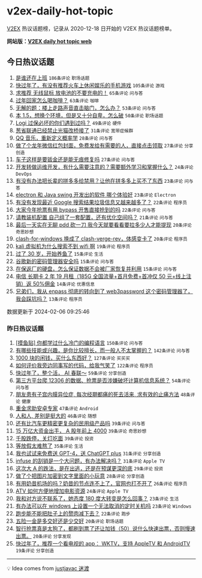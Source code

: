 # v2ex-daily-hot-topic

[V2EX](https://www.v2ex.com/) 热议话题榜，记录从 2020-12-18 日开始的 V2EX 热议话题榜单。

**网站版：[V2EX daily hot topic web](https://boojack.github.io/v2ex-daily-hot-topic-web/)**

## 今日热议话题

<!-- TODAY BEGIN -->

1. [是谁还在上班](https://www.v2ex.com/t/1014557) `186条评论` `职场话题`
1. [快过年了，有没有推荐火车上休闲娱乐的手机游戏](https://www.v2ex.com/t/1014551) `105条评论` `游戏`
1. [求推荐 无线鼠标 放电池的不要充电的！](https://www.v2ex.com/t/1014566) `65条评论` `问与答`
1. [过年回家怎么喝咖啡？](https://www.v2ex.com/t/1014565) `63条评论` `咖啡`
1. [无解的题：楼上走路声音直击脑门，怎么办？](https://www.v2ex.com/t/1014574) `53条评论` `问与答`
1. [本 1.5，想换个环境，但是又十分自卑，怎么破](https://www.v2ex.com/t/1014568) `50条评论` `职场话题`
1. [Logi 过保必坏的你们遇到过吗？](https://www.v2ex.com/t/1014681) `49条评论` `硬件`
1. [葱省联通已经禁止光猫改桥接了](https://www.v2ex.com/t/1014670) `31条评论` `宽带症候群`
1. [QQ 音乐，重新定义概率学](https://www.v2ex.com/t/1014553) `28条评论` `问与答`
1. [做了个龙年微信红包封面，免费发给有需要的人，直接点击领取](https://www.v2ex.com/t/1014552) `27条评论` `分享创造`
1. [车子这样是要钣金还是能无痕修复吗](https://www.v2ex.com/t/1014550) `27条评论` `问与答`
1. [开发转做运维开发，有什么需要注意的？需要额外学习和掌握什么？](https://www.v2ex.com/t/1014654) `24条评论` `DevOps`
1. [有没有办法把长辈的拼多多给禁用？让他在拼多多上买不了东西](https://www.v2ex.com/t/1014581) `23条评论` `问与答`
1. [electron 和 Java swing 开发出的软件 哪个体验好](https://www.v2ex.com/t/1014546) `23条评论` `Electron`
1. [有没有发现最近 Google 搜索结果垃圾信息又越来越多了？](https://www.v2ex.com/t/1014585) `22条评论` `程序员`
1. [大家今年抢票有用 bypass 开售直接抢到的吗](https://www.v2ex.com/t/1014567) `22条评论` `问与答`
1. [请教装机配置 自己组了一套配置，还有优化空间吗？](https://www.v2ex.com/t/1014682) `21条评论` `问与答`
1. [最后一天实在无聊 pdd 砍一刀 我今天就要看看要拉多少人才能提现](https://www.v2ex.com/t/1014698) `20条评论` `奇思妙想`
1. [clash-for-windows 换成了 clash-verge-rev，体感变卡了](https://www.v2ex.com/t/1014630) `20条评论` `程序员`
1. [kali 虚拟机为什么搜索不到 wifi 啊](https://www.v2ex.com/t/1014655) `19条评论` `程序员`
1. [过了 30 岁，开始养鱼了](https://www.v2ex.com/t/1014632) `15条评论` `生活`
1. [谷歌新的密码管理器安全吗](https://www.v2ex.com/t/1014605) `15条评论` `问与答`
1. [在保返厂的硬盘，怎么保证数据不会被厂家恢复并利用](https://www.v2ex.com/t/1014578) `15条评论` `问与答`
1. [电信 长期卡 2 年 19 月租（185G 全国流量+首月免费+首冲仅 50 元+线上注销）返 50%佣金](https://www.v2ex.com/t/1014666) `14条评论` `优惠信息`
1. [兄弟们，我从 enpass 彻底的转向到了 web3password 这个密码管理器了，我会踩坑吗？](https://www.v2ex.com/t/1014668) `13条评论` `程序员`

数据更新于 2024-02-06 09:25:46

<!-- TODAY END -->

### 昨日热议话题

<!-- YESTERDAY BEGIN -->

1. [[摸鱼贴] 你都学过什么冷门的编程语言](https://www.v2ex.com/t/1014303) `150条评论` `问与答`
1. [有哪些技能或兴趣，是你比较擅长，而一般人不太掌握的？](https://www.v2ex.com/t/1014306) `142条评论` `问与答`
1. [1000 块的闲钱，买什么东西好？](https://www.v2ex.com/t/1014286) `127条评论` `买买买`
1. [如何评价我旁边同事写的代码，给我气笑了](https://www.v2ex.com/t/1014293) `122条评论` `程序员`
1. [快过年了，整个活， AI 春联～](https://www.v2ex.com/t/1014312) `59条评论` `分享创造`
1. [第三方平台爬 12306 的数据、抢票是否涉嫌破坏计算机信息系统？](https://www.v2ex.com/t/1014283) `54条评论` `问与答`
1. [朋友患有子宫内膜异位症, 每次经期都痛的死去活来, 求有效的止痛方法](https://www.v2ex.com/t/1014369) `48条评论` `健康`
1. [重金求助安卓专家](https://www.v2ex.com/t/1014363) `47条评论` `Android`
1. [人和人, 差别是挺大的](https://www.v2ex.com/t/1014366) `46条评论` `随想`
1. [还有比汽车更精密更复杂的民用级产品吗](https://www.v2ex.com/t/1014429) `39条评论` `问与答`
1. [15 万亿大资金出手， A 股年前上 4000](https://www.v2ex.com/t/1014359) `39条评论` `奇思妙想`
1. [千股跌停，关灯吃面](https://www.v2ex.com/t/1014323) `39条评论` `投资`
1. [等放假太难熬了](https://www.v2ex.com/t/1014420) `35条评论` `生活`
1. [我也试试来免费送 GPT-4，送 ChatGPT plus](https://www.v2ex.com/t/1014462) `31条评论` `分享创造`
1. [infuse 的刮销是一个大问题，有办法解决吗？](https://www.v2ex.com/t/1014353) `31条评论` `Apple TV`
1. [这次大 A 的跌法，是在出逃，还是在预谋更深的底](https://www.v2ex.com/t/1014446) `29条评论` `投资`
1. [做了个把图片加密到文字里面的小玩意](https://www.v2ex.com/t/1014431) `28条评论` `分享创造`
1. [有用奶昔机场的吗？奶昔的节点连不上了，官网也打不开了](https://www.v2ex.com/t/1014345) `26条评论` `程序员`
1. [ATV 如何方便地增加电影资源](https://www.v2ex.com/t/1014434) `24条评论` `Apple TV`
1. [我和对方说不联系了，她态度 180 度大转变是怎么回事？](https://www.v2ex.com/t/1014529) `23条评论` `生活`
1. [有办法可以在 windows 上设置一个无法取消的定时关机吗](https://www.v2ex.com/t/1014378) `23条评论` `Windows`
1. [跑步能不能把肚子上的赘肉减下去？](https://www.v2ex.com/t/1014394) `22条评论` `跑步`
1. [五险一金是多交好还是少交好](https://www.v2ex.com/t/1014439) `20条评论` `职场话题`
1. [智行抢票真是太狗了，都刷到票了还让加钱（50）说什么快速出票，否则慢速出票。](https://www.v2ex.com/t/1014430) `20条评论` `分享发现`
1. [快过年了，推荐一个看电视的 app： WKTV，支持 AppleTV 和 AndroidTV](https://www.v2ex.com/t/1014488) `19条评论` `分享创造`

<!-- YESTERDAY END -->

---

💡 Idea comes from [justjavac 迷渡](https://github.com/justjavac/)
